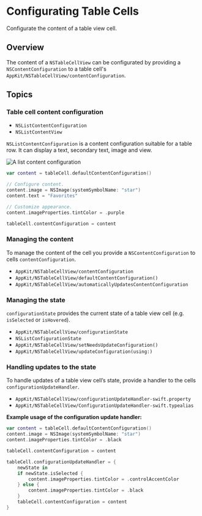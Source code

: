 # Configurating Table Cells

Configurate the content of a table view cell.

## Overview

The content of a `NSTableCellView` can be configurated by providing a `NSContentConfiguration` to a table cell's ``AppKit/NSTableCellView/contentConfiguration``.

## Topics

### Table cell content configuration

- ``NSListContentConfiguration``
- ``NSListContentView``

``NSListContentConfiguration`` is a content configuration suitable for a table row. It can display a text, secondary text, image and view.

![A list content configuration](NSListContentConfiguration.png)

```swift
var content = tableCell.defaultContentConfiguration()

// Configure content.
content.image = NSImage(systemSymbolName: "star")
content.text = "Favorites"

// Customize appearance.
content.imageProperties.tintColor = .purple

tableCell.contentConfiguration = content
```

### Managing the content

To manage the content of the cell you provide a `NSContentConfiguration` to cells `contentConfiguration`.

- ``AppKit/NSTableCellView/contentConfiguration``
- ``AppKit/NSTableCellView/defaultContentConfiguration()``
- ``AppKit/NSTableCellView/automaticallyUpdatesContentConfiguration``

### Managing the state

`configurationState` provides the current state of a table view cell (e.g. `isSelected` or `isHovered`).

- ``AppKit/NSTableCellView/configurationState``
- ``NSListConfigurationState``
- ``AppKit/NSTableCellView/setNeedsUpdateConfiguration()``
- ``AppKit/NSTableCellView/updateConfiguration(using:)``

### Handling updates to the state

To handle updates of a table view cell’s state, provide a handler to the cells  `configurationUpdateHandler`.

- ``AppKit/NSTableCellView/configurationUpdateHandler-swift.property``
- ``AppKit/NSTableCellView/ConfigurationUpdateHandler-swift.typealias``

**Example usage of the configuration update handler:**

```swift
var content = tableCell.defaultContentConfiguration()
content.image = NSImage(systemSymbolName: "star")
content.imageProperties.tintColor = .black

tableCell.contentConfiguration = content

tableCell.configurationUpdateHandler = { 
    newState in 
    if newState.isSelected {
        content.imageProperties.tintColor = .controlAccentColor
    } else {
        content.imageProperties.tintColor = .black
    }
    tableCell.contentConfiguration = content
}
```
